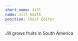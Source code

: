```yaml
---
short_name: Jill
name: Jill Smith
position: Cheif Editor
---
```

Jill grows fruits in South America
